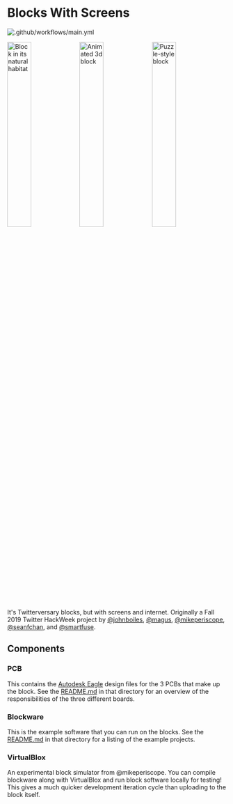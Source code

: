 # Blocks With Screens

![.github/workflows/main.yml](https://github.com/johnboiles/blocks-with-screens/workflows/.github/workflows/main.yml/badge.svg)

<img alt="Block in its natural habitat" src="https://user-images.githubusercontent.com/218876/99318095-f08e0780-281b-11eb-9c59-674a2c463fbb.jpeg" width="33%"><img alt="Animated 3d block" src="https://user-images.githubusercontent.com/218876/99320417-70b66c00-2820-11eb-983f-6c3783336583.gif" width="33%"><img alt="Puzzle-style block" src="https://user-images.githubusercontent.com/218876/99320816-4b762d80-2821-11eb-8898-2ba34d075f10.jpg" width="33%">

It's Twitterversary blocks, but with screens and internet. Originally a Fall 2019 Twitter HackWeek project by [@johnboiles](github.com/johnboiles), [@magus](github.com/magus), [@mikeperiscope](github.com/mikeperiscope), [@seanfchan](github.com/seanfchan), and [@smartfuse](github.com/smartfuse).

## Components

### PCB

This contains the [Autodesk Eagle](https://www.autodesk.com/products/eagle/free-download) design files for the 3 PCBs that make up the block. See the [README.md](https://github.com/bountylabs/blocks-with-screens/blob/main/blockware/README.md) in that directory for an overview of the responsibilities of the three different boards.

### Blockware

This is the example software that you can run on the blocks. See the [README.md](https://github.com/bountylabs/blocks-with-screens/blob/main/blockware/README.md) in that directory for a listing of the example projects.

### VirtualBlox

An experimental block simulator from @mikeperiscope. You can compile blockware along with VirtualBlox and run block software locally for testing! This gives a much quicker development iteration cycle than uploading to the block itself.
